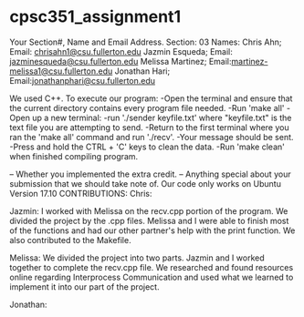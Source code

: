# cpsc351_assignment1
Your Section#, Name and Email Address.
Section: 03
Names: 
  Chris Ahn; 
    Email: chrisahn1@csu.fullerton.edu
  Jazmin Esqueda; 
    Email: jazminesqueda@csu.fullerton.edu
  Melissa Martinez;
    Email:martinez-melissa1@csu.fullerton.edu
  Jonathan Hari;
    Email:jonathanphari@csu.fullerton.edu


We used C++.
To execute our program:
 -Open the terminal and ensure that the current directory contains every program file needed.
 -Run 'make all'
 -Open up a new terminal:
   -run './sender keyfile.txt' where "keyfile.txt" is the text file you are attempting to send.
 -Return to the first terminal where you ran the 'make all' command and run './recv'.
 -Your message should be sent.
 -Press and hold the CTRL + 'C' keys to clean the data.
 -Run 'make clean' when finished compiling program. 
  
– Whether you implemented the extra credit.
– Anything special about your submission that we should take note of.
  Our code only works on Ubuntu Version 17.10
CONTRIBUTIONS:
  Chris:
  
  Jazmin: I worked with Melissa on the recv.cpp portion of the program. We divided the project by the 
  .cpp files. Melissa and I were able to finish most of the functions and had our other partner's help with the print      function. We also contributed to the Makefile. 
  
  Melissa: We divided the project into two parts. Jazmin and I worked together to complete the recv.cpp file. We researched and found resources online regarding Interprocess Communication and used what we learned to implement it into our part of the project. 
  
  Jonathan:
